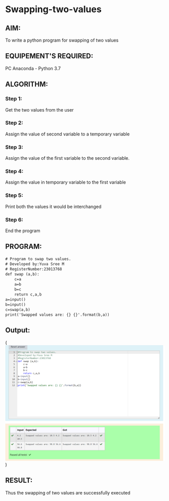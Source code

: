 # Swapping-two-values
## AIM:
To write a python program for swapping of two values
## EQUIPEMENT'S REQUIRED: 
PC
Anaconda - Python 3.7
## ALGORITHM: 
### Step 1:
Get the two values from the user
### Step 2: 
Assign the value of second variable to a temporary variable 
### Step 3: 
Assign the value of the first variable to the second variable.
### Step 4:  
Assign the value in temporary variable to the first variable
### Step 5: 
Print both the values it would be interchanged
### Step 6: 
End the program
## PROGRAM:
```
# Program to swap two values.
# Developed by:Yuva Sree M 
# RegisterNumber:23013768
def swap (a,b):
    c=a
    a=b
    b=c
    return c,a,b
a=input()
b=input()
c=swap(a,b)
print('Swapped values are: {} {}'.format(b,a))
```
## Output:
(![OUTPUT](<Screenshot 2023-10-20 091625.png>))

## RESULT:
Thus the swapping of two values are successfully executed



